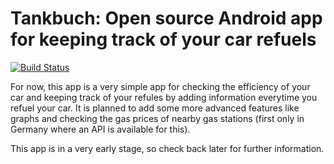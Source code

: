 # Tankbuch: Open source Android app for keeping track of your car refuels

[![Build Status](https://api.travis-ci.org/mwiktorin/tankbuch.svg?branch=master)](https://travis-ci.org/mwiktorin/tankbuch/)

For now, this app is a very simple app for checking the efficiency of your car and keeping track of your refules by adding information everytime you refuel your car.
It is planned to add some more advanced features like graphs and checking the gas prices of nearby gas stations (first only in Germany where an API is available for this).

This app is in a very early stage, so check back later for further information.
